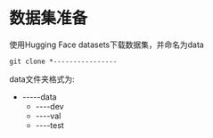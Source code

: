 # 数据集准备

使用Hugging Face datasets下载数据集，并命名为data

```
git clone *----------------
```

data文件夹格式为:

- -----data
  - ----dev
  - ----val
  - ----test

